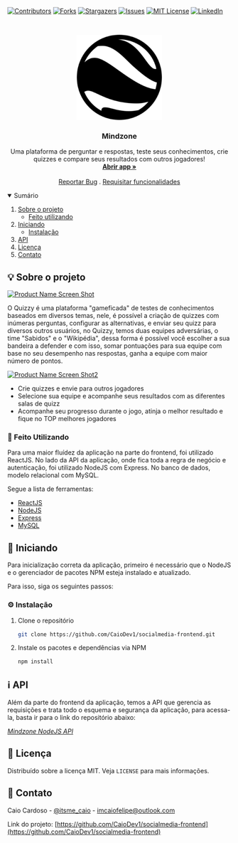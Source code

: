 [![Contributors][contributors-shield]][contributors-url]
[![Forks][forks-shield]][forks-url]
[![Stargazers][stars-shield]][stars-url]
[![Issues][issues-shield]][issues-url]
[![MIT License][license-shield]][license-url]
[![LinkedIn][linkedin-shield]][linkedin-url]


<!-- PROJECT LOGO -->
<br />
<p align="center">
  <a href="https://github.com/CaioDev1/socialmedia-frontend">
    <img src="public/android-chrome-192x192.png" alt="Logo">
  </a>

  <h3 align="center">Mindzone</h3>

  <p align="center">
    Uma plataforma de perguntar e respostas, teste seus conhecimentos, crie quizzes e compare seus resultados com outros jogadores! 
    <br />
    <a href="https://mindzone.herokuapp.com"><strong>Abrir app »</strong></a>
    <br />
    <br />
    <a href="https://github.com/CaioDev1/socialmedia-frontend/issues">Reportar Bug</a>
    .
    <a href="https://github.com/CaioDev1/socialmedia-frontend/issues">Requisitar funcionalidades</a>
  </p>
</p>



<!-- TABLE OF CONTENTS -->
<details open="open">
  <summary>Sumário</summary>
  <ol>
    <li>
      <a href="#sobre-o-projeto">Sobre o projeto</a>
      <ul>
        <li><a href="#feito-utilizando">Feito utilizando</a></li>
      </ul>
    </li>
    <li>
      <a href="#iniciando">Iniciando</a>
      <ul>
        <li><a href="#instalação">Instalação</a></li>
      </ul>
    </li>
    <li><a href="#mais-informações">API</a></li>
    <li><a href="#licença">Licença</a></li>
    <li><a href="#contato">Contato</a></li>
  </ol>
</details>



<!-- ABOUT THE PROJECT -->
<h2 id="sobre-o-projeto">💡 Sobre o projeto</h2>

[![Product Name Screen Shot][product-screenshot]](https://mindzone.herokuapp.com/)

O Quizzy é uma plataforma "gameficada" de testes de conhecimentos baseados em diversos temas, nele, é possível a criação de quizzes com inúmeras perguntas, configurar as alternativas,
e enviar seu quizz para diversos outros usuários, no Quizzy, temos duas equipes adversárias, o time "Sabidos" e o "Wikipédia", dessa forma é possível você escolher a sua bandeira a defender
e com isso, somar pontuações para sua equipe com base no seu desempenho nas respostas, ganha a equipe com maior número de pontos.

[![Product Name Screen Shot2][product-screenshot2]](https://mindzone.herokuapp.com/ )

* Crie quizzes e envie para outros jogadores
* Selecione sua equipe e acompanhe seus resultados com as diferentes salas de quizz
* Acompanhe seu progresso durante o jogo, atinja o melhor resultado e fique no TOP melhores jogadores

<h3 id="feito-utilizando">🔧 Feito Utilizando</h3>

Para uma maior fluídez da aplicação na parte do frontend, foi utilizado ReactJS. No lado da API da aplicação, onde fica toda a regra de negócio e autenticação,
foi utilizado NodeJS com Express. No banco de dados, modelo relacional com MySQL. 

Segue a lista de ferramentas:
* [ReactJS](https://pt-br.reactjs.org/)
* [NodeJS](https://nodejs.org/en/)
* [Express](https://expressjs.com/pt-br/)
* [MySQL](https://www.mysql.com/)


<!-- GETTING STARTED -->
<h2 id="Iniciando">📖 Iniciando</h2>

Para inicialização correta da aplicação, primeiro é necessário que o NodeJS e o gerenciador de pacotes NPM esteja instalado e atualizado.

Para isso, siga os seguintes passos:

<h3 id="instalação">⚙ Instalação</h3>

1. Clone o repositório
   ```sh
   git clone https://github.com/CaioDev1/socialmedia-frontend.git
   ```
2. Instale os pacotes e dependências via NPM
   ```sh
   npm install
   ```


<!-- USAGE EXAMPLES -->
<h2 id="mais-informações">ℹ API</h2>

Além da parte do frontend da aplicação, temos a API que gerencia as requisições e trata todo o esquema e segurança da aplicação,
para acessa-la, basta ir para o link do repositório abaixo: 

_[Mindzone NodeJS API](https://github.com/CaioDev1/socialmedia-api)_


<!-- LICENSE -->
<h2 id="licença">📜 Licença</h2>

Distribuído sobre a licença MIT. Veja `LICENSE` para mais informações.


<!-- CONTACT -->
<h2 id="contato">📩 Contato</h2>

Caio Cardoso - [@itsme_caio](https://instagram.com/itsme_caio) - imcaiofelipe@outlook.com

Link do projeto: [https://github.com/CaioDev1/socialmedia-frontend](https://github.com/CaioDev1/socialmedia-frontend)





<!-- MARKDOWN LINKS & IMAGES -->
<!-- https://www.markdownguide.org/basic-syntax/#reference-style-links -->
[contributors-shield]: https://img.shields.io/github/contributors/CaioDev1/socialmedia-frontend.svg?style=for-the-badge
[contributors-url]: https://github.com/CaioDev1/socialmedia-frontend/graphs/contributors
[forks-shield]: https://img.shields.io/github/forks/CaioDev1/socialmedia-frontend.svg?style=for-the-badge
[forks-url]: https://github.com/CaioDev1/socialmedia-frontend/network/members
[stars-shield]: https://img.shields.io/github/stars/CaioDev1/socialmedia-frontend.svg?style=for-the-badge
[stars-url]: https://github.com/CaioDev1/socialmedia-frontend/stargazers
[issues-shield]: https://img.shields.io/github/issues/CaioDev1/socialmedia-frontend.svg?style=for-the-badge
[issues-url]: https://github.com/CaioDev1/socialmedia-frontend/issues
[license-shield]: https://img.shields.io/github/license/CaioDev1/socialmedia-frontend.svg?style=for-the-badge
[license-url]: https://github.com/CaioDev1/socialmedia-frontend/blob/master/LICENSE.txt
[linkedin-shield]: https://img.shields.io/badge/-LinkedIn-black.svg?style=for-the-badge&logo=linkedin&colorB=555
[linkedin-url]: https://linkedin.com/in/FALTA-COLOCAR
[product-screenshot]: public/quizzy-gif1.gif
[product-screenshot2]: public/quizzy-gif2.gif
